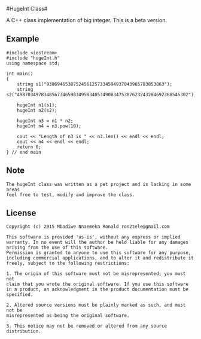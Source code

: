 #HugeInt Class#


A C++ class implementation of big integer. This is a beta version.


Example
---------



    
    #include <iostream>
	#include "hugeInt.h"
	using namespace std;

	int main()
	{
		string s1("93869465387524561257334594937043965783853863");
		string s2("4987034978348567346598349583405349083475387623243284692368545302");
		
		hugeInt n1(s1);
		hugeInt n2(s2);
		
		hugeInt n3 = n1 * n2;
		hugeInt n4 = n3.pow(10);

		cout << "Length of n3 is " << n3.len() << endl << endl;
		cout << n4 << endl << endl;
		return 0;
	} // end main

Note
------

	The hugeInt class was written as a pet project and is lacking in some areas
	feel free to test, modify and improve the class.
	

License
----------
    Copyright (c) 2015 Mbadiwe Nnaemeka Ronald ron2tele@gmail.com

    This software is provided 'as-is', without any express or implied
    warranty. In no event will the author be held liable for any damages
    arising from the use of this software.
    Permission is granted to anyone to use this software for any purpose,
    including commercial applications, and to alter it and redistribute it
    freely, subject to the following restrictions:
    
    1. The origin of this software must not be misrepresented; you must not
    claim that you wrote the original software. If you use this software
    in a product, an acknowledgment in the product documentation must be
    specified.
    
    2. Altered source versions must be plainly marked as such, and must not be
    misrepresented as being the original software.
    
    3. This notice may not be removed or altered from any source distribution.
        
        